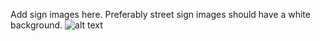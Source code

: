 Add sign images here. Preferably street sign images should have a white background.
![alt text](https://cdn.shopify.com/s/files/1/0445/2801/products/W6-3_dc81f8db-c321-4f9f-bed4-cf6b76e02517_large.jpg?v=1476286331)
